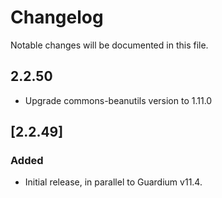 
# Changelog
Notable changes will be documented in this file.

## 2.2.50
- Upgrade commons-beanutils version to 1.11.0

## [2.2.49]

### Added
- Initial release, in parallel to Guardium v11.4.

